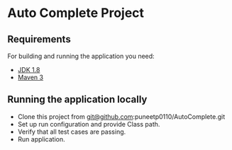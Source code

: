 # Auto Complete Project

## Requirements

For building and running the application you need:

- [JDK 1.8](http://www.oracle.com/technetwork/java/javase/downloads/jdk8-downloads-2133151.html)
- [Maven 3](https://maven.apache.org)

## Running the application locally
- Clone this project from git@github.com:puneetp0110/AutoComplete.git
- Set up run configuration and provide Class path.
- Verify that all test cases are passing.
- Run application.


